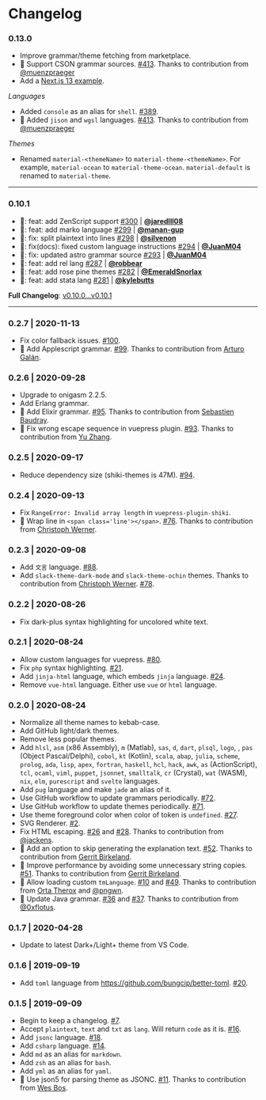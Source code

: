 # Changelog

### 0.13.0

- Improve grammar/theme fetching from marketplace.
- 🙌 Support CSON grammar sources. [#413](https://github.com/shikijs/shiki/issues/413). Thanks to contribution from [@muenzpraeger](https://github.com/muenzpraeger)
- Add a [Next.js 13 example](https://github.com/shikijs/next-shiki).

*Languages*

- Added `console` as an alias for `shell`. [#389](https://github.com/shikijs/shiki/issues/389).
- 🙌 Added `jison` and `wgsl` languages. [#413](https://github.com/shikijs/shiki/issues/413). Thanks to contribution from [@muenzpraeger](https://github.com/muenzpraeger)

*Themes*

- Renamed `material-<themeName>` to `material-theme-<themeName>`. For example, `material-ocean` to `material-theme-ocean`. `material-default` is renamed to `material-theme`.

---

### 0.10.1

- 🙌: feat: add ZenScript support [#300](https://github.com/shikijs/shiki/pull/300) | **[@jaredlll08](https://github.com/jaredlll08)**
- 🙌: feat: add marko language [#299](https://github.com/shikijs/shiki/pull/299) | **[@manan-gup](https://github.com/manan-gup)**
- 🙌: fix: split plaintext into lines [#298](https://github.com/shikijs/shiki/pull/298) | **[@silvenon](https://github.com/silvenon)**
- 🙌: fix(docs): fixed custom language instructions [#294](https://github.com/shikijs/shiki/pull/294) | **[@JuanM04](https://github.com/JuanM04)**
- 🙌: fix: updated astro grammar source [#293](https://github.com/shikijs/shiki/pull/293) | **[@JuanM04](https://github.com/JuanM04)**
- 🙌: feat: add rel lang [#287](https://github.com/shikijs/shiki/pull/287) | **[@robbear](https://github.com/robbear)**
- 🙌: feat: add rose pine themes [#282](https://github.com/shikijs/shiki/pull/281) | **[@EmeraldSnorlax](https://github.com/EmeraldSnorlax)**
- 🙌: feat: add stata lang [#281](https://github.com/shikijs/shiki/pull/281) | **[@kylebutts](kylebutts)**

**Full Changelog**: [v0.10.0...v0.10.1](https://github.com/shikijs/shiki/compare/v0.10.0...v0.10.1)

---

### 0.2.7 | 2020-11-13

- Fix color fallback issues. [#100](https://github.com/shikijs/shiki/issues/100).
- 🙌 Add Applescript grammar. [#99](https://github.com/shikijs/shiki/issues/99). Thanks to contribution from [Arturo Galán](https://github.com/arturogalan).

### 0.2.6 | 2020-09-28

- Upgrade to onigasm 2.2.5.
- Add Erlang grammar.
- 🙌 Add Elixir grammar. [#95](https://github.com/shikijs/shiki/issues/95). Thanks to contribution from [Sebastien Baudray](https://github.com/https://github.com/sbaudray).
- 🙌 Fix wrong escape sequence in vuepress plugin. [#93](https://github.com/shikijs/shiki/issues/93). Thanks to contribution from [Yu Zhang](https://github.com/yzhang-gh).

### 0.2.5 | 2020-09-17

- Reduce dependency size (shiki-themes is 47M). [#94](https://github.com/shikijs/shiki/issues/94).

### 0.2.4 | 2020-09-13

- Fix `RangeError: Invalid array length` in `vuepress-plugin-shiki`.
- 🙌 Wrap line in `<span class='line'></span>`. [#76](https://github.com/shikijs/shiki/issues/76). Thanks to contribution from [Christoph Werner](https://github.com/codepunkt).

### 0.2.3 | 2020-09-08

- Add `文言` language. [#88](https://github.com/shikijs/shiki/issues/88).
- Add `slack-theme-dark-mode` and `slack-theme-ochin` themes. Thanks to contribution from [Christoph Werner](https://github.com/codepunkt). [#78](https://github.com/shikijs/shiki/pull/78).

### 0.2.2 | 2020-08-26

- Fix dark-plus syntax highlighting for uncolored white text.

### 0.2.1 | 2020-08-24

- Allow custom languages for vuepress. [#80](https://github.com/shikijs/shiki/issues/80).
- Fix `php` syntax highlighting. [#21](https://github.com/shikijs/shiki/issues/21).
- Add `jinja-html` language, which embeds `jinja` language. [#24](https://github.com/shikijs/shiki/issues/24).
- Remove `vue-html` language. Either use `vue` or `html` language.

### 0.2.0 | 2020-08-24

- Normalize all theme names to kebab-case.
- Add GitHub light/dark themes.
- Remove less popular themes.
- Add `hlsl`, `asm` (x86 Assembly), `m` (Matlab), `sas`, `d`, `dart`, `plsql`, `logo`, , `pas` (Object Pascal/Delphi), `cobol`, `kt` (Kotlin), `scala`, `abap`, `julia`, `scheme`, `prolog`, `ada`, `lisp`, `apex`, `fortran`, `haskell`, `hcl`, `hack`, `awk`, `as` (ActionScript), `tcl`, `ocaml`, `viml`, `puppet`, `jsonnet`, `smalltalk`, `cr` (Crystal), `wat` (WASM), `nix`, `elm`, `purescript` and `svelte` languages.
- Add `pug` language and make `jade` an alias of it.
- Use GitHub workflow to update grammars periodically. [#72](https://github.com/shikijs/shiki/issues/72).
- Use GitHub workflow to update themes periodically. [#71](https://github.com/shikijs/shiki/issues/71).
- Use theme foreground color when color of token is `undefined`. [#27](https://github.com/shikijs/shiki/issues/27).
- SVG Renderer. [#2](https://github.com/shikijs/shiki/issues/2).
- Fix HTML escaping. [#26](https://github.com/octref/shiki/issues/26) and [#28](https://github.com/octref/shiki/pull/28). Thanks to contribution from [@jackens](https://github.com/jackens).
- 🙌 Add an option to skip generating the explanation text. [#52](https://github.com/shikijs/shiki/pull/52). Thanks to contribution from [Gerrit Birkeland](https://github.com/Gerrit0).
- 🙌 Improve performance by avoiding some unnecessary string copies. [#51](https://github.com/shikijs/shiki/pull/51). Thanks to contribution from [Gerrit Birkeland](https://github.com/Gerrit0).
- 🙌 Allow loading custom `tmLanguage`. [#10](https://github.com/octref/shiki/issues/10) and [#49](https://github.com/octref/shiki/pull/49). Thanks to contribution from [Orta Therox](https://github.com/orta) and [@pngwn](https://github.com/pngwn).
- 🙌 Update Java grammar. [#36](https://github.com/octref/shiki/issues/36) and [#37](https://github.com/octref/shiki/issues/37). Thanks to contribution from [@0xflotus](https://github.com/0xflotus).

### 0.1.7 | 2020-04-28

- Update to latest Dark+/Light+ theme from VS Code.

### 0.1.6 | 2019-09-19

- Add `toml` language from https://github.com/bungcip/better-toml. [#20](https://github.com/octref/shiki/issues/20).

### 0.1.5 | 2019-09-09

- Begin to keep a changelog. [#7](https://github.com/octref/shiki/issues/7).
- Accept `plaintext`, `text` and `txt` as `lang`. Will return `code` as it is. [#16](https://github.com/octref/shiki/issues/16).
- Add `jsonc` language. [#18](https://github.com/octref/shiki/issues/18).
- Add `csharp` language. [#14](https://github.com/octref/shiki/issues/14).
- Add `md` as an alias for `markdown`.
- Add `zsh` as an alias for `bash`.
- Add `yml` as an alias for `yaml`.
- 🙌 Use json5 for parsing theme as JSONC. [#11](https://github.com/octref/shiki/issues/11). Thanks to contribution from [Wes Bos](https://github.com/wesbos).